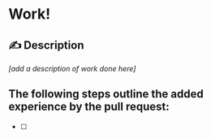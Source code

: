 # Work!

## ✍️ Description

_[add a description of work done here]_

## The following steps outline the added experience by the pull request:

* [ ]
